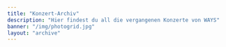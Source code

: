 ```yaml
---
title: "Konzert-Archiv"
description: "Hier findest du all die vergangenen Konzerte von WAYS"
banner: "/img/photogrid.jpg"
layout: "archive"
---
```

